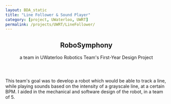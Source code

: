 ```yaml
---
layout: BDA_static
title: "Line Follower & Sound Player"
category: [project, UWaterloo, UWRT]
permalink: /projects/UWRT/LineFollower/
---
```

<header><h2>RoboSymphony</h2>
<p>a team in UWaterloo Robotics Team's First-Year Design Project</p></header>
This team's goal was to develop a robot which would be able to track a line, while playing sounds based on the intensity of a grayscale line, at a certain BPM. I aided in the mechanical and software design of the robot, in a team of 5.